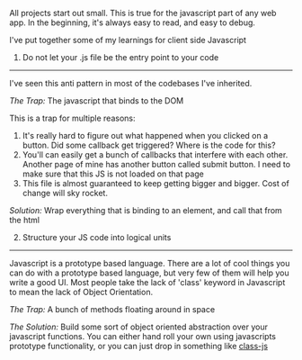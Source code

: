 All projects start out small. This is true for the javascript part of any web app. In the beginning, it's always easy to read, and easy to debug.

I've put together some of my learnings for client side Javascript

1. Do not let your .js file be the entry point to your code
-----------------------------------------------------------
I've seen this anti pattern in most of the codebases I've inherited.

*The Trap:*
The javascript that binds to the DOM
<script src="https://gist.github.com/3023040.js?file=trap1.js"></script>

This is a trap for multiple reasons:

1. It's really hard to figure out what happened when you clicked on a button. Did some callback get triggered? Where is the code for this?
2. You'll can easily get a bunch of callbacks that interfere with each other. Another page of mine has another button called submit button. I need to make sure that this JS is not loaded on that page
3. This file is almost guaranteed to keep getting bigger and bigger. Cost of change will sky rocket.

*Solution:*
Wrap everything that is binding to an element, and call that from the html
<script src="https://gist.github.com/3023040.js?file=solution1.js"></script>
<script src="https://gist.github.com/3023040.js?file=solution1.html"></script>

2. Structure your JS code into logical units
--------------------------------------------
Javascript is a prototype based language. There are a lot of cool things you can do with a prototype based language, but very few of them will help you write a good UI. Most people take the lack of 'class' keyword in Javascript to mean the lack of Object Orientation.

*The Trap:*
A bunch of methods floating around in space
<script src="https://gist.github.com/3023040.js?file=trap2.js"></script>

*The Solution:*
Build some sort of object oriented abstraction over your javascript functions. You can either hand roll your own using javascripts prototype functionality, or you can just drop in something like [class-js](https://github.com/rauschma/class-js/blob/master/Class.js)
<script src="https://gist.github.com/3023040.js?file=solution2.js"></script>